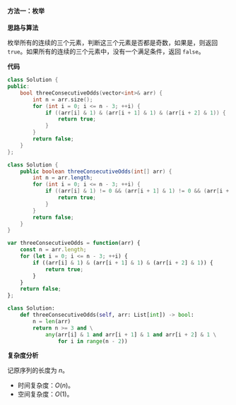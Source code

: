 #### 方法一：枚举

**思路与算法**

枚举所有的连续的三个元素，判断这三个元素是否都是奇数，如果是，则返回 `true`。如果所有的连续的三个元素中，没有一个满足条件，返回 `false`。

**代码**

```cpp [sol1-C++]
class Solution {
public:
    bool threeConsecutiveOdds(vector<int>& arr) {
        int n = arr.size();
        for (int i = 0; i <= n - 3; ++i) {
            if ((arr[i] & 1) & (arr[i + 1] & 1) & (arr[i + 2] & 1)) {
                return true;
            }
        }
        return false;
    }
};
```

```Java [sol1-Java]
class Solution {
    public boolean threeConsecutiveOdds(int[] arr) {
        int n = arr.length;
        for (int i = 0; i <= n - 3; ++i) {
            if ((arr[i] & 1) != 0 && (arr[i + 1] & 1) != 0 && (arr[i + 2] & 1) != 0) {
                return true;
            }
        }
        return false;
    }
}
```

```JavaScript [sol1-JavaScript]
var threeConsecutiveOdds = function(arr) {
    const n = arr.length;
    for (let i = 0; i <= n - 3; ++i) {
        if ((arr[i] & 1) & (arr[i + 1] & 1) & (arr[i + 2] & 1)) {
            return true;
        }
    }
    return false;
};
```

```Python [sol1-Python3]
class Solution:
    def threeConsecutiveOdds(self, arr: List[int]) -> bool:
        n = len(arr)
        return n >= 3 and \
            any(arr[i] & 1 and arr[i + 1] & 1 and arr[i + 2] & 1 \
                for i in range(n - 2))
```

**复杂度分析**

记原序列的长度为 $n$。

+ 时间复杂度：$O(n)$。
+ 空间复杂度：$O(1)$。